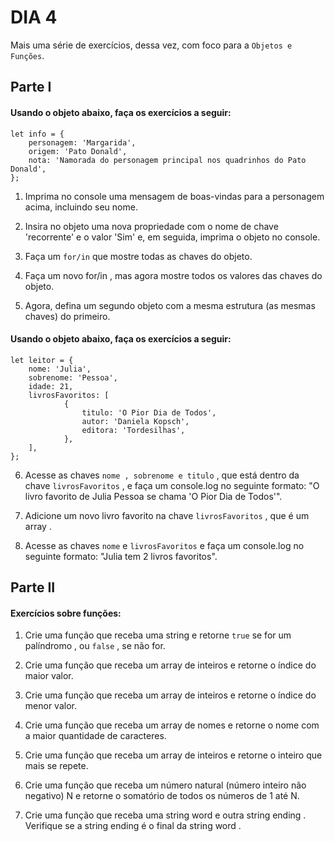 # DIA 4

Mais uma série de exercícios, dessa vez, com foco para a `Objetos e Funções`.

## Parte I

#### Usando o objeto abaixo, faça os exercícios a seguir:

	let info = {
  		personagem: 'Margarida',
  		origem: 'Pato Donald',
  		nota: 'Namorada do personagem principal nos quadrinhos do Pato Donald',
	};

1. Imprima no console uma mensagem de boas-vindas para a personagem acima, incluindo seu nome.

2. Insira no objeto uma nova propriedade com o nome de chave 'recorrente' e o valor 'Sim' e, em seguida, imprima o objeto no console.

3. Faça um `for/in` que mostre todas as chaves do objeto.

4. Faça um novo for/in , mas agora mostre todos os valores das chaves do objeto.

5. Agora, defina um segundo objeto com a mesma estrutura (as mesmas chaves) do primeiro.


#### Usando o objeto abaixo, faça os exercícios a seguir:

	let leitor = {
  		nome: 'Julia',
  		sobrenome: 'Pessoa',
  		idade: 21,
  		livrosFavoritos: [
    			{
      				titulo: 'O Pior Dia de Todos',
      				autor: 'Daniela Kopsch',
      				editora: 'Tordesilhas',
    			},
  		],
	};
	
6. Acesse as chaves `nome , sobrenome e titulo` , que está dentro da chave `livrosFavoritos` , e faça um console.log no seguinte formato: "O livro favorito de Julia Pessoa se chama 'O Pior Dia de Todos'".

7. Adicione um novo livro favorito na chave `livrosFavoritos` , que é um array .

8. Acesse as chaves `nome` e `livrosFavoritos` e faça um console.log no seguinte formato: "Julia tem 2 livros favoritos".


## Parte II

#### Exercícios sobre funções:

1. Crie uma função que receba uma string e retorne `true` se for um palíndromo , ou `false` , se não for.

2. Crie uma função que receba um array de inteiros e retorne o índice do maior valor.

3. Crie uma função que receba um array de inteiros e retorne o índice do menor valor.

4. Crie uma função que receba um array de nomes e retorne o nome com a maior quantidade de caracteres.

5. Crie uma função que receba um array de inteiros e retorne o inteiro que mais se repete.

6. Crie uma função que receba um número natural (número inteiro não negativo) N e retorne o somatório de todos os números de 1 até N.

7. Crie uma função que receba uma string word e outra string ending . Verifique se a string ending é o final da string word .

